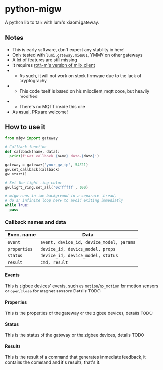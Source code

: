 # python-migw

A python lib to talk with lumi's xiaomi gateway.

## Notes

* This is early software, don't expect any stability in here!
* Only tested with `lumi.gateway.mieu01`, YMMV on other gateways
* A lot of features are still missing
* It requires [roth-m's version of miio_client](https://github.com/roth-m/miioclient-mqtt)
* * As such, it will not work on stock firmware due to the lack of cryptography
* * This code itself is based on his miioclient_mqtt code, but heavily modified
* * There's no MQTT inside this one
* As usual, PRs are welcome!

## How to use it

```python
from migw import gateway

# Callback function
def callback(name, data):
  print(f'Got callback {name} data={data}')

gateway = gateway('your_gw_ip', 54321)
gw.set_callback(callback)
gw.start()

# Set the light ring color
gw.light_ring.set_all('0xffffff', 100)

# migw runs in the background in a separate thread,
# do an infinite loop here to avoid exiting immediatly
while True:
  pass
```

### Callback names and data

| Event name | Data                                   |
|------------|----------------------------------------|
|`event`     |`event, device_id, device_model, params`|
|`properties`|`device_id, device_model, props`        |
|`status`    |`device_id, device_model, status`       |
|`result`    |`cmd, result`                           | 

#### Events

This is zigbee devices' events, such as `motion`/`no_motion` for motion sensors or `open`/`close` for magnet sensors
Details TODO

#### Properties

This is the properties of the gateway or the zigbee devices, details TODO

#### Status

This is the status of the gateway or the zigbee devices, details TODO

#### Results

This is the result of a command that generates immediate feedback, it contains the command and it's results, that's it.
